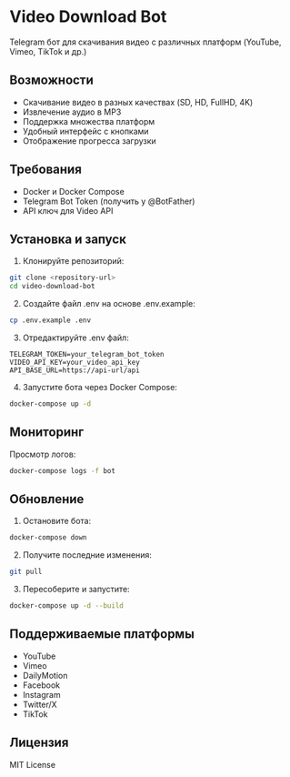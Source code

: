 # Video Download Bot

Telegram бот для скачивания видео с различных платформ (YouTube, Vimeo, TikTok и др.)

## Возможности

- Скачивание видео в разных качествах (SD, HD, FullHD, 4K)
- Извлечение аудио в MP3
- Поддержка множества платформ
- Удобный интерфейс с кнопками
- Отображение прогресса загрузки

## Требования

- Docker и Docker Compose
- Telegram Bot Token (получить у @BotFather)
- API ключ для Video API

## Установка и запуск

1. Клонируйте репозиторий:
```bash
git clone <repository-url>
cd video-download-bot
```

2. Создайте файл .env на основе .env.example:
```bash
cp .env.example .env
```

3. Отредактируйте .env файл:
```
TELEGRAM_TOKEN=your_telegram_bot_token
VIDEO_API_KEY=your_video_api_key
API_BASE_URL=https://api-url/api
```

4. Запустите бота через Docker Compose:
```bash
docker-compose up -d
```

## Мониторинг

Просмотр логов:
```bash
docker-compose logs -f bot
```

## Обновление

1. Остановите бота:
```bash
docker-compose down
```

2. Получите последние изменения:
```bash
git pull
```

3. Пересоберите и запустите:
```bash
docker-compose up -d --build
```

## Поддерживаемые платформы

- YouTube
- Vimeo
- DailyMotion
- Facebook
- Instagram
- Twitter/X
- TikTok

## Лицензия

MIT License 